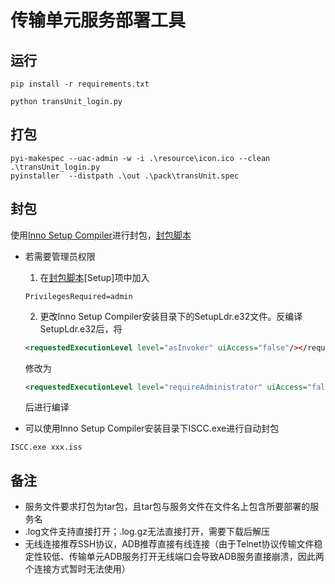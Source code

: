 # 传输单元服务部署工具

## 运行
```
pip install -r requirements.txt
```
```
python transUnit_login.py
```
## 打包
```
pyi-makespec --uac-admin -w -i .\resource\icon.ico --clean .\transUnit_login.py
pyinstaller  --distpath .\out .\pack\transUnit.spec
```
## 封包

使用[Inno Setup Compiler](https://jrsoftware.org/isdl.php)进行封包，[封包脚本](/pack/封包.iss)

- 若需要管理员权限
 
    1. 在[封包脚本](/pack/封包.iss)[Setup]项中加入
    ```
    PrivilegesRequired=admin
    ```  

    2. 更改Inno Setup Compiler安装目录下的SetupLdr.e32文件。反编译SetupLdr.e32后，将  
    ```xml
    <requestedExecutionLevel level="asInvoker" uiAccess="false"/></requestedPrivileges>
    ```  

	修改为  

    ```xml
   	<requestedExecutionLevel level="requireAdministrator" uiAccess="false"/></requestedPrivileges>
    ```  

    后进行编译

- 可以使用Inno Setup Compiler安装目录下ISCC.exe进行自动封包
```
ISCC.exe xxx.iss
```

## 备注
- 服务文件要求打包为tar包，且tar包与服务文件在文件名上包含所要部署的服务名
- .log文件支持直接打开；.log.gz无法直接打开，需要下载后解压
- 无线连接推荐SSH协议，ADB推荐直接有线连接（由于Telnet协议传输文件稳定性较低、传输单元ADB服务打开无线端口会导致ADB服务直接崩溃，因此两个连接方式暂时无法使用）